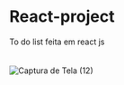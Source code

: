 # React-project
To do list feita em react js <br><br><br>
![Captura de Tela (12)](https://user-images.githubusercontent.com/94730998/170886775-22699354-84dd-41ac-80e6-f09ce682a967.png)
